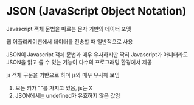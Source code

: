 # JSON (JavaScript Object Notation)

Javascript 객체 문법을 따르는 문자 기반의 데이터 포맷

웹 어플리케이션에서 데이터를 전송할 때 일반적으로 사용

JSON이 Javascript 객체 문법과 매우 유사하지만 딱히 Javascript가 아니더라도 JSON을 읽고 쓸 수 있는 기능이 다수의 프로그래밍 환경에서 제공

js 객체 구문을 기반으로 하며 js와 매우 유사해 보임

1. 모든 키가 ""를 가지고 있음, js는 X
2. JSON에서는 undefined가 유효하지 않은 값임
